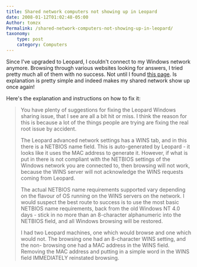 ```yaml
---
title: Shared network computers not showing up in Leopard
date: 2008-01-12T01:02:48-05:00
Author: tomzx
Permalink: /shared-network-computers-not-showing-up-in-leopard/
taxonomy:
    type: post
    category: Computers
---
```


Since I've upgraded to Leopard, I couldn't connect to my Windows network anymore. Browsing through various websites looking for answers, I tried pretty much all of them with no success. Not until I found [this page][1]. Is explanation is pretty simple and indeed makes my shared network show up once again!

Here's the explanation and instructions on how to fix it:

> You have plenty of suggestions for fixing the Leopard Windows sharing issue, that I see are all a bit hit or miss. I think the reason for this is because a lot of the things people are trying are fixing the real root issue by accident.
> 
> The Leopard advanced network settings has a WINS tab, and in this there is a NETBIOS name field. This is auto-generated by Leopard - it looks like it uses the MAC address to generate it. However, if what is put in there is not compliant with the NETBIOS settings of the Windows network you are connected to, then browsing will not work, because the WINS server will not acknowledge the WINS requests coming from Leopard.
> 
> The actual NETBIOS name requirements supported vary depending on the flavour of OS running on the WINS servers on the network. I would suspect the best route to success is to use the most basic NETBIOS name requirements, back from the old Windows NT 4.0 days - stick in no more than an 8-character alphanumeric into the NETBIOS field, and all Windows browsing will be restored.
> 
> I had two Leopard machines, one which would browse and one which would not. The browsing one had an 8-character WINS setting, and the non- browsing one had a MAC address in the WINS field. Removing the MAC address and putting in a simple word in the WINS field IMMEDIATELY reinstated browsing.

 [1]: http://www.macwindows.com/leopard.html#010908a
